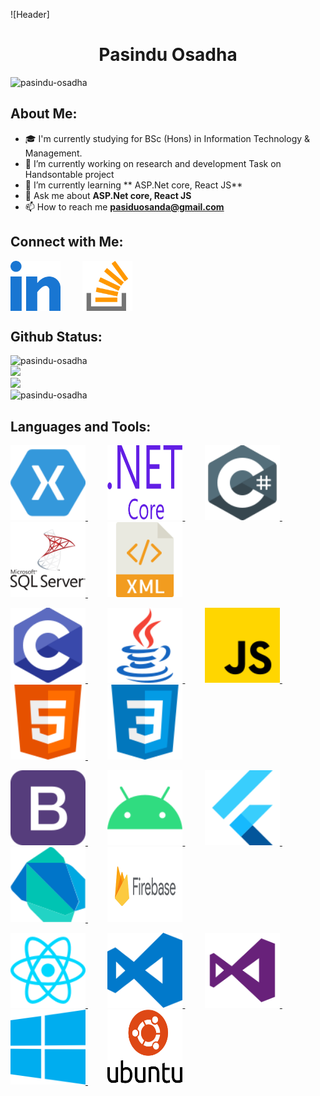 
![Header] <h1><center> Pasindu Osadha</center></h1> 

<p> 
<img src="https://komarev.com/ghpvc/?username=pasindu-osadha&label=Profile%20views&color=0e75b6&style=flat" alt="pasindu-osadha" /> 
</p>

<h2>About Me:</h2>

- 🎓 I'm currently studying for BSc (Hons) in Information Technology & Management.
- 🔭 I’m currently working on research and development Task on Handsontable project 
- 🌱 I’m currently learning ** ASP.Net core, React JS**
- 💬 Ask me about **ASP.Net core, React JS**
- 📫 How to reach me **pasiduosanda@gmail.com**

<h2>Connect with Me:</h2>
<p >
<a href="https://linkedin.com/in/pasindu-osadha" target="blank"><img align="center" src="https://raw.githubusercontent.com/pasindu-osadha/pasindu-osadha/d3b0afaf6ec7ca90088c3a733d8966e5c0f89f71/Icons/Social/linked-in.svg" alt="Linkedin" height="80" width="80" /></a> &nbsp; &nbsp; &nbsp; &nbsp; <a href="https://stackoverflow.com/users/11976868" target="blank"><img align="center" src="https://raw.githubusercontent.com/pasindu-osadha/pasindu-osadha/d3b0afaf6ec7ca90088c3a733d8966e5c0f89f71/Icons/Social/stack-overflow.svg" alt="stackoverflow" height="80" width="80" /></a>
</p>

<h2>Github Status:</h2> 
<p>
<img src="https://github-profile-trophy.vercel.app/?username=pasindu-osadha&theme=darkhub" alt="pasindu-osadha" /><br/>
<img src="https://github-readme-stats.vercel.app/api?username=pasindu-osadha&hide_title=true&show_icons=true&include_all_commits=true&count_private=true&line_height=21&theme=dark" /><br/>
<img src="https://github-readme-stats.vercel.app/api/top-langs/?username=pasindu-osadha&hide=html&hide_title=true&layout=compact&theme=dark" /><br/>
<img src="https://github-readme-streak-stats.herokuapp.com?user=pasindu-osadha&theme=dark" alt="pasindu-osadha" />
</p>

<h2>Languages and Tools:</h2>
<p>
<a href="https://dotnet.microsoft.com/apps/xamarin" target="_blank"><img src="https://raw.githubusercontent.com/pasindu-osadha/pasindu-osadha/d3b0afaf6ec7ca90088c3a733d8966e5c0f89f71/Icons/Mobile/xamarin.svg" alt="xamarin" width="120" height="120"/> </a>&nbsp; &nbsp; &nbsp; &nbsp;
<a href="https://dotnet.microsoft.com/" target="_blank"> <img src="https://raw.githubusercontent.com/pasindu-osadha/pasindu-osadha/d3b0afaf6ec7ca90088c3a733d8966e5c0f89f71/Icons/Backend/dot-net-core.svg" alt="dotnet" width="120" height="120"/> </a>&nbsp; &nbsp; &nbsp; &nbsp;
<a href="https://www.w3schools.com/cs/" target="_blank"> <img src="https://raw.githubusercontent.com/pasindu-osadha/pasindu-osadha/d3b0afaf6ec7ca90088c3a733d8966e5c0f89f71/Icons/programmingLanuguages/csharp.svg" alt="csharp" width="120" height="120"/> </a>&nbsp; &nbsp; &nbsp; &nbsp;
<a href="https://www.microsoft.com/en-us/sql-server" target="_blank"> <img src="https://raw.githubusercontent.com/pasindu-osadha/pasindu-osadha/d3b0afaf6ec7ca90088c3a733d8966e5c0f89f71/Icons/DataBase/SqlServer.svg" alt="mssql" width="120" height="120"/> </a>&nbsp; &nbsp; &nbsp; &nbsp;
<a href="https://www.w3.org/standards/xml/core" target="_blank"> <img src="https://raw.githubusercontent.com/pasindu-osadha/pasindu-osadha/96e401dd3c00c53296451e9b713d782e191e54f8/Icons/Frontend/XML.svg" alt="XML" width="120" height="120"/> </a><br/>

 <a href="https://www.cprogramming.com/" target="_blank"> <img src="https://raw.githubusercontent.com/pasindu-osadha/pasindu-osadha/d3b0afaf6ec7ca90088c3a733d8966e5c0f89f71/Icons/programmingLanuguages/c.svg" alt="c" width="120" height="120"/> </a>&nbsp; &nbsp; &nbsp; &nbsp;
 <a href="https://www.java.com" target="_blank"> <img src="https://raw.githubusercontent.com/pasindu-osadha/pasindu-osadha/d3b0afaf6ec7ca90088c3a733d8966e5c0f89f71/Icons/programmingLanuguages/java.svg" alt="java" width="120" height="120"/> </a>&nbsp; &nbsp; &nbsp; &nbsp;
<a href="https://developer.mozilla.org/en-US/docs/Web/JavaScript" target="_blank"> <img src="https://raw.githubusercontent.com/pasindu-osadha/pasindu-osadha/d3b0afaf6ec7ca90088c3a733d8966e5c0f89f71/Icons/programmingLanuguages/javascript.svg" alt="javascript" width="120" height="120"/> </a>&nbsp; &nbsp; &nbsp;&nbsp;
<a href="https://www.w3.org/html/" target="_blank"> <img src="https://raw.githubusercontent.com/pasindu-osadha/pasindu-osadha/d3b0afaf6ec7ca90088c3a733d8966e5c0f89f71/Icons/Frontend/html.svg" alt="html5" width="120" height="120"/> </a>&nbsp; &nbsp; &nbsp; &nbsp;
 <a href="https://www.w3schools.com/css/" target="_blank"> <img src="https://raw.githubusercontent.com/pasindu-osadha/pasindu-osadha/d3b0afaf6ec7ca90088c3a733d8966e5c0f89f71/Icons/Frontend/css.svg" alt="css3" width="120" height="120"/> </a><br/>

<a href="https://getbootstrap.com" target="_blank"> <img src="https://raw.githubusercontent.com/pasindu-osadha/pasindu-osadha/d3b0afaf6ec7ca90088c3a733d8966e5c0f89f71/Icons/Frontend/bootstrap.svg" alt="bootstrap" width="120" height="120"/> </a>&nbsp; &nbsp; &nbsp; &nbsp;
 <a href="https://developer.android.com" target="_blank"> <img src="https://raw.githubusercontent.com/pasindu-osadha/pasindu-osadha/d3b0afaf6ec7ca90088c3a733d8966e5c0f89f71/Icons/Mobile/android.svg" alt="android" width="120" height="120"/> </a>&nbsp; &nbsp; &nbsp; &nbsp;
<a href="https://flutter.dev" target="_blank"> <img src="https://raw.githubusercontent.com/pasindu-osadha/pasindu-osadha/d3b0afaf6ec7ca90088c3a733d8966e5c0f89f71/Icons/Mobile/flutter.svg" alt="flutter" width="120" height="120"/> </a>&nbsp; &nbsp; &nbsp; &nbsp;
<a href="https://dart.dev" target="_blank"> <img src="https://raw.githubusercontent.com/pasindu-osadha/pasindu-osadha/d3b0afaf6ec7ca90088c3a733d8966e5c0f89f71/Icons/programmingLanuguages/dart.svg" alt="dart" width="120" height="120"/> </a>&nbsp; &nbsp; &nbsp; &nbsp;
<a href="https://firebase.google.com/" target="_blank"> <img src="https://raw.githubusercontent.com/pasindu-osadha/pasindu-osadha/96e401dd3c00c53296451e9b713d782e191e54f8/Icons/Backend/firebase.svg" alt="firebase" width="120" height="120"/> </a><br/>

<a href="https://reactjs.org/" target="_blank"> <img src="https://raw.githubusercontent.com/pasindu-osadha/pasindu-osadha/d3b0afaf6ec7ca90088c3a733d8966e5c0f89f71/Icons/Frontend/reactjs.svg" alt="react" width="120" height="120"/> </a>&nbsp; &nbsp; &nbsp; &nbsp;
<a href="https://code.visualstudio.com/" target="_blank"> <img src="https://raw.githubusercontent.com/pasindu-osadha/pasindu-osadha/d3b0afaf6ec7ca90088c3a733d8966e5c0f89f71/Icons/IDE/visual-studio-code.svg" alt="VSCode" width="120" height="120"/> </a>&nbsp; &nbsp; &nbsp; &nbsp;
<a href="https://visualstudio.microsoft.com/" target="_blank"> <img src="https://raw.githubusercontent.com/pasindu-osadha/pasindu-osadha/d3b0afaf6ec7ca90088c3a733d8966e5c0f89f71/Icons/IDE/visual-studio.svg" alt="VisualStudio" width="120" height="120"/> </a>&nbsp; &nbsp; &nbsp; &nbsp;
<a href="https://www.microsoft.com/en-us/windows" target="_blank"> <img src="https://raw.githubusercontent.com/pasindu-osadha/pasindu-osadha/d3b0afaf6ec7ca90088c3a733d8966e5c0f89f71/Icons/OperatingSystem/microsoft-windows.svg" alt="Windows" width="120" height="120"/> </a>&nbsp; &nbsp; &nbsp; &nbsp;
<a href="https://ubuntu.com/" target="_blank"> <img src="https://raw.githubusercontent.com/pasindu-osadha/pasindu-osadha/d3b0afaf6ec7ca90088c3a733d8966e5c0f89f71/Icons/OperatingSystem/ubuntu.svg" alt="ubuntu" width="120" height="120"/> </a>  
</p>
